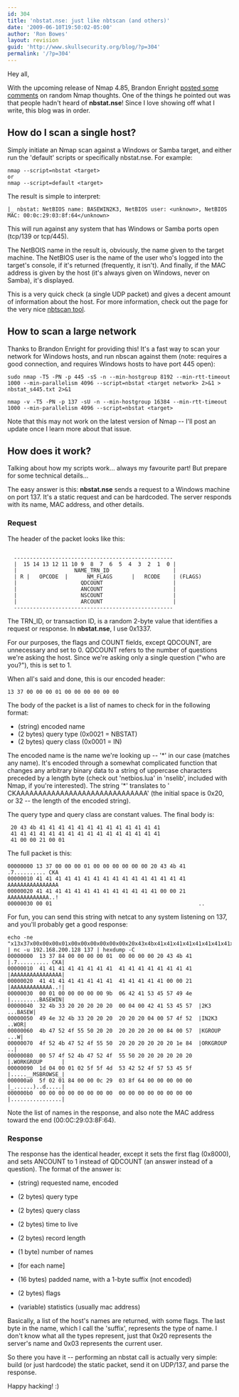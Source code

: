 ```yaml
---
id: 304
title: 'nbstat.nse: just like nbtscan (and others)'
date: '2009-06-10T19:50:02-05:00'
author: 'Ron Bowes'
layout: revision
guid: 'http://www.skullsecurity.org/blog/?p=304'
permalink: '/?p=304'
---
```


Hey all,

With the upcoming release of Nmap 4.85, Brandon Enright [posted some comments](http://seclists.org/nmap-dev/2009/q2/0647.html) on random Nmap thoughts. One of the things he pointed out was that people hadn't heard of **nbstat.nse**! Since I love showing off what I write, this blog was in order.

## How do I scan a single host?

Simply initiate an Nmap scan against a Windows or Samba target, and either run the 'default' scripts or specifically nbstat.nse. For example:

```
nmap --script=nbstat <target>
or
nmap --script=default <target>
```

The result is simple to interpret:

```
|_ nbstat: NetBIOS name: BASEWIN2K3, NetBIOS user: <unknown>, NetBIOS MAC: 00:0c:29:03:8f:64</unknown>
```

This will run against any system that has Windows or Samba ports open (tcp/139 or tcp/445).

The NetBOIS name in the result is, obviously, the name given to the target machine. The NetBIOS user is the name of the user who's logged into the target's console, if it's returned (frequently, it isn't). And finally, if the MAC address is given by the host (it's always given on Windows, never on Samba), it's displayed.

This is a very quick check (a single UDP packet) and gives a decent amount of information about the host. For more information, check out the page for the very nice [nbtscan tool](http://www.inetcat.net/software/nbtscan.html).

## How to scan a large network

Thanks to Brandon Enright for providing this! It's a fast way to scan your network for Windows hosts, and run nbscan against them (note: requires a good connection, and requires Windows hosts to have port 445 open):

```
sudo nmap -T5 -PN -p 445 -sS -n --min-hostgroup 8192 --min-rtt-timeout 1000 --min-parallelism 4096 --script=nbstat <target network> 2>&1 > nbstat_s445.txt 2>&1
```

```
nmap -v -T5 -PN -p 137 -sU -n --min-hostgroup 16384 --min-rtt-timeout 1000 --min-parallelism 4096 --script=nbstat <target>
```

Note that this may not work on the latest version of Nmap -- I'll post an update once I learn more about that issue.

## How does it work?

Talking about how my scripts work... always my favourite part! But prepare for some technical details...

The easy answer is this: **nbstat.nse** sends a request to a Windows machine on port 137. It's a static request and can be hardcoded. The server responds with its name, MAC address, and other details.

### Request

The header of the packet looks like this:

```

  --------------------------------------------------
  |  15 14 13 12 11 10 9  8  7  6  5  4  3  2  1  0 |
  |                  NAME_TRN_ID                    |
  | R |   OPCODE  |      NM_FLAGS      |   RCODE    | (FLAGS)
  |                    QDCOUNT                      |
  |                    ANCOUNT                      |
  |                    NSCOUNT                      |
  |                    ARCOUNT                      |
  --------------------------------------------------
```

The TRN\_ID, or transaction ID, is a random 2-byte value that identifies a request or response. In **nbstat.nse**, I use 0x1337.

For our purposes, the flags and COUNT fields, except QDCOUNT, are unnecessary and set to 0. QDCOUNT refers to the number of questions we're asking the host. Since we're asking only a single question ("who are you?"), this is set to 1.

When all's said and done, this is our encoded header:

```
13 37 00 00 00 01 00 00 00 00 00 00
```

The body of the packet is a list of names to check for in the following format:

- (string) encoded name
- (2 bytes) query type (0x0021 = NBSTAT)
- (2 bytes) query class (0x0001 = IN)

The encoded name is the name we're looking up -- '\*' in our case (matches any name). It's encoded through a somewhat complicated function that changes any arbitrary binary data to a string of uppercase characters preceded by a length byte (check out 'netbios.lua' in 'nselib', included with Nmap, if you're interested). The string '\*' translates to ' CKAAAAAAAAAAAAAAAAAAAAAAAAAAAAAA' (the initial space is 0x20, or 32 -- the length of the encoded string).

The query type and query class are constant values. The final body is:

```
 20 43 4b 41 41 41 41 41 41 41 41 41 41 41 41 41 
 41 41 41 41 41 41 41 41 41 41 41 41 41 41 41 41 
 41 00 00 21 00 01
```

The full packet is this:

```
00000000 13 37 00 00 00 01 00 00 00 00 00 00 20 43 4b 41    .7.......... CKA
00000010 41 41 41 41 41 41 41 41 41 41 41 41 41 41 41 41    AAAAAAAAAAAAAAAA
00000020 41 41 41 41 41 41 41 41 41 41 41 41 41 00 00 21    AAAAAAAAAAAAA..!
00000030 00 01                                              ..
```

For fun, you can send this string with netcat to any system listening on 137, and you'll probably get a good response:

```
echo -ne "x13x37x00x00x00x01x00x00x00x00x00x00x20x43x4bx41x41x41x41x41x41x41x41x41x41x41x41x41x41x41x41x41x41x41x41x41x41x41x41x41x41x41x41x41x41x00x00x21x00x01" | nc -u 192.168.200.128 137 | hexdump -C
00000000  13 37 84 00 00 00 00 01  00 00 00 00 20 43 4b 41  |.7.......... CKA|
00000010  41 41 41 41 41 41 41 41  41 41 41 41 41 41 41 41  |AAAAAAAAAAAAAAAA|
00000020  41 41 41 41 41 41 41 41  41 41 41 41 41 00 00 21  |AAAAAAAAAAAAA..!|
00000030  00 01 00 00 00 00 00 9b  06 42 41 53 45 57 49 4e  |.........BASEWIN|
00000040  32 4b 33 20 20 20 20 20  00 04 00 42 41 53 45 57  |2K3     ...BASEW|
00000050  49 4e 32 4b 33 20 20 20  20 20 20 04 00 57 4f 52  |IN2K3      ..WOR|
00000060  4b 47 52 4f 55 50 20 20  20 20 20 20 00 84 00 57  |KGROUP      ...W|
00000070  4f 52 4b 47 52 4f 55 50  20 20 20 20 20 20 1e 84  |ORKGROUP      ..|
00000080  00 57 4f 52 4b 47 52 4f  55 50 20 20 20 20 20 20  |.WORKGROUP      |
00000090  1d 04 00 01 02 5f 5f 4d  53 42 52 4f 57 53 45 5f  |.....__MSBROWSE_|
000000a0  5f 02 01 84 00 00 0c 29  03 8f 64 00 00 00 00 00  |_......)..d.....|
000000b0  00 00 00 00 00 00 00 00  00 00 00 00 00 00 00 00  |................|
```

Note the list of names in the response, and also note the MAC address toward the end (00:0C:29:03:8F:64).

### Response

The response has the identical header, except it sets the first flag (0x8000), and sets ANCOUNT to 1 instead of QDCOUNT (an answer instead of a question). The format of the answer is:

- (string) requested name, encoded
- (2 bytes) query type
- (2 bytes) query class
- (2 bytes) time to live
- (2 bytes) record length
- (1 byte) number of names
- \[for each name\]
- (16 bytes) padded name, with a 1-byte suffix (not encoded)
- (2 bytes) flags

- (variable) statistics (usually mac address)

Basically, a list of the host's names are returned, with some flags. The last byte in the name, which I call the 'suffix', represents the type of name. I don't know what all the types represent, just that 0x20 represents the server's name and 0x03 represents the current user.

So there you have it -- performing an nbstat call is actually very simple: build (or just hardcode) the static packet, send it on UDP/137, and parse the response.

Happy hacking! :)